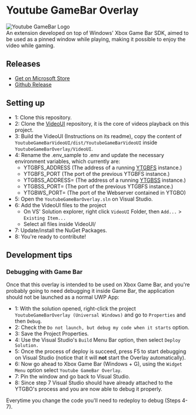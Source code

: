 # Youtube GameBar Overlay
![Youtube GameBar Logo](https://github.com/MarconiGRF/YoutubeGameBarOverlay/blob/master/Assets/SplashScreen.scale-200.png)  
An extension developed on top of Windows' Xbox Game Bar SDK, aimed to be used as a pinned window while playing, making it possible to enjoy the video while gaming. 

## Releases
* [Get on Microsoft Store](https://www.microsoft.com/store/productId/9NK7J3V4LZS6)
* [Github Release](https://github.com/MarconiGRF/YoutubeGameBarOverlay/releases)

## Setting up
* 1: Clone this repository.  
* 2: Clone the [VideoUI](https://github.com/MarconiGRF/YoutubeGameBarVideoUI) repository, it is the core of videos playback on this project.  
* 3: Build the VideoUI (Instructions on its readme), copy the content of `YoutubeGameBarVideoUI/dist/YoutubeGameBarVideoUI` inside `YoutubeGameBarOverlay/VideoUI`.  
* 4: Rename the .env_sample to .env and update the necessary environment variables, which currently are:
    *  YTGBFS_ADDRESS (The address of a running [YTGBFS](https://github.com/MarconiGRF/YoutubeGameBarFeedbackServer) instance.)
    *  YTGBFS_PORT (The port of the previous YTGBFS instance.)
    *  YTGBSS_ADDRESS= (The address of a running [YTGBSS](https://github.com/MarconiGRF/YoutubeGameBarSearchServer) instance.)
    *  YTGBSS_PORT= (The port of the previous YTGBFS instance.)
    *  YTGBWS_PORT= (The port of the Webserver contained in YTGBO)
* 5: Open the `YoutubeGameBarOverlay.sln` on Visual Studio.  
* 6: Add the VideoUI files to the project
    * On VS' Solution explorer, right click `VideoUI` Folder, then `Add...` > `Existing Item...`
    * Select all files inside VideoUI/
* 7: Update/install the NuGet Packages.  
* 8: You're ready to contribute!

## Development tips
### Debugging with Game Bar
Once that this overlay is intended to be used on Xbox Game Bar, and you're probably going to need debugging it inside Game Bar, the application should not be launched as a normal UWP App:  

* 1: With the solution opened, right-click the project `YoutubeGameBarOverlay (Universal Windows)` and go to `Properties` and then `Debug`.  
* 2: Check the `Do not launch, but debug my code when it starts` option.  
* 3: Save the Project Properties.  
* 4: Use the Visual Studio's `Build` Menu Bar option, then select `Deploy Solution.`  
* 5: Once the process of deploy is succeed, press F5 to start debugging on Visual Studio (notice that it will **not** start the Overlay automatically).  
* 6: Now go ahead to Xbox Game Bar (Windows + G), using the `Widget Menu` option select `Youtube GameBar Overlay`.  
* 7: Pin the window and go back to Visual Studio.  
* 8: Since step 7 Visual Studio should have already attached to the YTGBO's process and you are now able to debug it properly.

Everytime you change the code you'll need to redeploy to debug (Steps 4-7).

